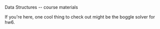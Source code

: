 Data Structures -- course materials

If you're here, one cool thing to check out might be the boggle solver for hw6. 
